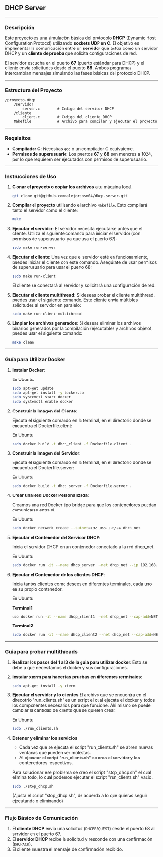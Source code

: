 ## DHCP Server

---

### Descripción

Este proyecto es una simulación básica del protocolo **DHCP** (Dynamic Host Configuration Protocol) utilizando **sockets UDP en C**. El objetivo es implementar la comunicación entre un **servidor** que actúa como un servidor DHCP y un **cliente de prueba** que solicita configuraciones de red.

El servidor escucha en el puerto **67** (puerto estándar para DHCP) y el cliente envía solicitudes desde el puerto **68**. Ambos programas intercambian mensajes simulando las fases básicas del protocolo DHCP.

---

### Estructura del Proyecto

```
/proyecto-dhcp
    /servidor
        server.c        # Código del servidor DHCP
    /cliente
        client.c        # Código del cliente DHCP
    Makefile            # Archivo para compilar y ejecutar el proyecto
```

---

### Requisitos

- **Compilador C**: Necesitas `gcc` o un compilador C equivalente.
- **Permisos de superusuario**: Los puertos **67** y **68** son menores a 1024, por lo que requieren ser ejecutados con permisos de superusuario.

---

### Instrucciones de Uso

1. **Clonar el proyecto o copiar los archivos** a tu máquina local.

    ```bash
    git clone git@github.com:alejoriosm04/dhcp-server.git
    ```

2. **Compilar el proyecto** utilizando el archivo `Makefile`. Esto compilará tanto el servidor como el cliente:

    ```bash
    make
    ```

3. **Ejecutar el servidor**:
   El servidor necesita ejecutarse antes que el cliente. Utiliza el siguiente comando para iniciar el servidor (con permisos de superusuario, ya que usa el puerto 67):

    ```bash
    sudo make run-server
    ```

4. **Ejecutar el cliente**:
   Una vez que el servidor esté en funcionamiento, puedes iniciar el cliente con este comando. Asegúrate de usar permisos de superusuario para usar el puerto 68:

    ```bash
    sudo make run-client
    ```

   El cliente se conectará al servidor y solicitará una configuración de red.

5. **Ejecutar el cliente multithread**:
   Si deseas probar el cliente multithread, puedes usar el siguiente comando. Este cliente envía múltiples solicitudes al servidor en paralelo:

    ```bash
    sudo make run-client-multithread
    ```

6. **Limpiar los archivos generados**:
   Si deseas eliminar los archivos binarios generados por la compilación (ejecutables y archivos objeto), puedes usar el siguiente comando:

    ```bash
    make clean
    ```

---

### Guía para Utilizar Docker
1. **Instalar Docker**:

    En Ubuntu:
    ```bash
    sudo apt-get update
    sudo apt-get install -y docker.io
    sudo systemctl start docker
    sudo systemctl enable docker
    ```

2. **Construir la Imagen del Cliente**:

    Ejecuta el siguiente comando en la terminal, en el directorio donde se encuentra el Dockerfile.client:

    En Ubuntu
    ```bash
    sudo docker build -t dhcp_client -f Dockerfile.client .
    ```
3. **Construir la Imagen del Servidor**:

    Ejecuta el siguiente comando en la terminal, en el directorio donde se encuentra el Dockerfile.server:

    En Ubuntu
    ```bash
    sudo docker build -t dhcp_server -f Dockerfile.server .
    ```

4. **Crear una Red Docker Personalizada**:

    Creamos una red Docker tipo bridge para que los contenedores puedan comunicarse entre sí.

    En Ubuntu
    ```bash
    sudo docker network create --subnet=192.168.1.0/24 dhcp_net
    ```

5. **Ejecutar el Contenedor del Servidor DHCP**:

    Inicia el servidor DHCP en un contenedor conectado a la red dhcp_net.

    En Ubuntu
    ```bash
    sudo docker run -it --name dhcp_server --net dhcp_net --ip 192.168.1.2 --cap-add=NET_ADMIN dhcp_server
    ```

6. **Ejecutar el Contenedor de los clientes DHCP**:

    Inicia tantos clientes como desees en diferentes terminales, cada uno en su propio contenedor.

    En Ubuntu

    **Terminal1**
    ```bash
    udo docker run -it --name dhcp_client1 --net dhcp_net --cap-add=NET_ADMIN dhcp_client
    ```

    **Terminal2**
    ```bash
    sudo docker run -it --name dhcp_client2 --net dhcp_net --cap-add=NET_ADMIN dhcp_client
    ```

---

### Guia para probar multithreads

1. **Realizar los pasos del 1 al 3 de la guia para utilizar docker**:
    Esto se debe a que necesitamos el docker y sus configuraciones. 

2. **Instalar xterm para hacer las pruebas en diferentes terminales**:
    ```bash
    sudo apt-get install -y xterm
    ```

3. **Ejecutar el servidor y lo clientes**
    El archivo que se encuentra en el direcotrio "run_clients.sh" es un script el cual ejecuta el docker y todos los componentes necesarios para que funcione. Ahi mismo se puede cambiar la cantidad de clients que se quieren crear. 

    En Ubuntu
    ```bash
    sudo ./run_clients.sh
    ```
4. **Detener y eliminar los servicios**

    - Cada vez que se ejecuta el script "run_clients.sh" se abren nuevas ventanas que pueden ser molestas.  
    - Al ejecutar el script "run_clients.sh" se crea el servidor y los contenedores respectivos.

    Para solucionar ese problema se creo el script "stop_dhcp.sh" el cual elimina todo, lo cual podemos ejecutar el script "run_clients.sh" vacio.

    ```bash
    sudo ./stop_dhcp.sh
    ```

    (Ajusta el script "stop_dhcp.sh", de acuerdo a lo que quieras seguir ejecutando o eliminando)
    
---

### Flujo Básico de Comunicación

1. El **cliente DHCP** envía una solicitud (`DHCPREQUEST`) desde el puerto 68 al servidor en el puerto 67.
2. El **servidor DHCP** recibe la solicitud y responde con una confirmación (`DHCPACK`).
3. El cliente muestra el mensaje de confirmación recibido.